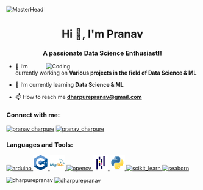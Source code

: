  ![MasterHead](https://s3.amazonaws.com/calblueprint-prod/images/data_science_banner.jpg)
<h1 align="center">Hi 👋, I'm Pranav</h1>
<h3 align="center">A passionate Data Science Enthusiast!!</h3>
<img align="right" alt="Coding" width="400" src="https://diceanalytics.pk/wp-content/uploads/2019/04/865434-2.png">

- 🔭 I’m currently working on **Various projects in the field of Data Science & ML**

- 🌱 I’m currently learning **Data Science & ML**

- 📫 How to reach me **dharpurepranav@gmail.com**

<h3 align="left">Connect with me:</h3>
<p align="left">
<a href="https://linkedin.com/in/pranav dharpure" target="blank"><img align="center" src="https://raw.githubusercontent.com/rahuldkjain/github-profile-readme-generator/master/src/images/icons/Social/linked-in-alt.svg" alt="pranav dharpure" height="30" width="40" /></a>
<a href="https://instagram.com/pranav_dharpure" target="blank"><img align="center" src="https://raw.githubusercontent.com/rahuldkjain/github-profile-readme-generator/master/src/images/icons/Social/instagram.svg" alt="pranav_dharpure" height="30" width="40" /></a>
</p>

<h3 align="left">Languages and Tools:</h3>
<p align="left"> <a href="https://www.arduino.cc/" target="_blank" rel="noreferrer"> <img src="https://cdn.worldvectorlogo.com/logos/arduino-1.svg" alt="arduino" width="40" height="40"/> </a> <a href="https://www.w3schools.com/cpp/" target="_blank" rel="noreferrer"> <img src="https://raw.githubusercontent.com/devicons/devicon/master/icons/cplusplus/cplusplus-original.svg" alt="cplusplus" width="40" height="40"/> </a> <a href="https://www.mysql.com/" target="_blank" rel="noreferrer"> <img src="https://raw.githubusercontent.com/devicons/devicon/master/icons/mysql/mysql-original-wordmark.svg" alt="mysql" width="40" height="40"/> </a> <a href="https://opencv.org/" target="_blank" rel="noreferrer"> <img src="https://www.vectorlogo.zone/logos/opencv/opencv-icon.svg" alt="opencv" width="40" height="40"/> </a> <a href="https://pandas.pydata.org/" target="_blank" rel="noreferrer"> <img src="https://raw.githubusercontent.com/devicons/devicon/2ae2a900d2f041da66e950e4d48052658d850630/icons/pandas/pandas-original.svg" alt="pandas" width="40" height="40"/> </a> <a href="https://www.python.org" target="_blank" rel="noreferrer"> <img src="https://raw.githubusercontent.com/devicons/devicon/master/icons/python/python-original.svg" alt="python" width="40" height="40"/> </a> <a href="https://scikit-learn.org/" target="_blank" rel="noreferrer"> <img src="https://upload.wikimedia.org/wikipedia/commons/0/05/Scikit_learn_logo_small.svg" alt="scikit_learn" width="40" height="40"/> </a> <a href="https://seaborn.pydata.org/" target="_blank" rel="noreferrer"> <img src="https://seaborn.pydata.org/_images/logo-mark-lightbg.svg" alt="seaborn" width="40" height="40"/> </a> </p>

<p><img align="left" src="https://github-readme-stats.vercel.app/api/top-langs?username=dharpurepranav&show_icons=true&locale=en&layout=compact" alt="dharpurepranav" /></p>

<p>&nbsp;<img align="center" src="https://github-readme-stats.vercel.app/api?username=dharpurepranav&show_icons=true&locale=en" alt="dharpurepranav" /></p>
